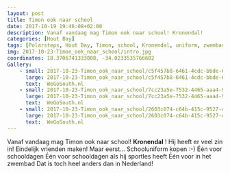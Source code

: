 ```yaml
---
layout: post
title: Timon ook naar school
date: 2017-10-19 19:46:08+02:00
description: Vanaf vandaag mag Timon ook naar school! Kronendal! 
categories: [Hout Bay]
tags: [Polarsteps, Hout Bay, Timon, school, Kronendal, uniform, zwembad ] 
img: 2017-10-23-Timon_ook_naar_school/intro.jpg
coordinates: 18.3706741333008, -34.0233535766602
Gallery:
    - small: 2017-10-23-Timon_ook_naar_school/c5f457b8-6461-4cdc-bbde-66c78c8b98f1_large_image.jpg
      large: 2017-10-23-Timon_ook_naar_school/c5f457b8-6461-4cdc-bbde-66c78c8b98f1_large_image.jpg
      text:  WeGoSouth.nl
    - small: 2017-10-23-Timon_ook_naar_school/7cc23a5e-7532-4465-aaa4-9bc63f9b008a_large_image.jpg
      large: 2017-10-23-Timon_ook_naar_school/7cc23a5e-7532-4465-aaa4-9bc63f9b008a_large_image.jpg
      text:  WeGoSouth.nl
    - small: 2017-10-23-Timon_ook_naar_school/2603c074-c64b-415c-9527-c178cf508e2b_large_image.jpg
      large: 2017-10-23-Timon_ook_naar_school/2603c074-c64b-415c-9527-c178cf508e2b_large_image.jpg
      text:  WeGoSouth.nl
---
```

Vanaf vandaag mag Timon ook naar school! 
**Kronendal** ! 
Hij heeft er veel zin in! Eindelijk vrienden maken! Maar eerst... Schooluniform kopen :-) 
Één voor schooldagen
Één voor schooldagen als hij sportles heeft
Één voor in het zwembad 
Dat is toch heel anders dan in Nederland! 


